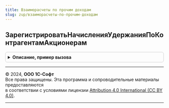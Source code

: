 ```yaml
---
title: Взаиморасчеты по прочим доходам
slug: zup/взаиморасчеты-по-прочим-доходам
---
```



## ЗарегистрироватьНачисленияУдержанияПоКонтрагентамАкционерам
<details style="margin: 1em 0; padding: 0.5em; border: 1px solid #ccc; border-radius: 6px;">

<summary style="font-weight: bold; cursor: pointer;">Описание, пример вызова</summary>

```bsl

// Регистрирует начисления и удержания по прочим доходам в учете.
//
// Параметры:
//		Движения          - КоллекцияДвижений - коллекция наборов записей движений расчетного документа.
//  	Отказ             - Булево - признак отказа выполнения операции.
//		Организация       - СправочникСсылка.Организации
//		ПериодРегистрации - Дата  - первое число месяца периода регистрации.
//		СпособРасчетов    - ПеречисленияСсылка.СпособыРасчетовСФизическимиЛицами
//		Начисления        - ТаблицаЗначений - соответствует структуре регистра накопления НачисленияУдержанияПоКонтрагентамАкционерам.
//		Удержания         - ТаблицаЗначений - соответствует структуре регистра накопления НачисленияУдержанияПоКонтрагентамАкционерам.
//
Процедура ЗарегистрироватьНачисленияУдержанияПоКонтрагентамАкционерам(Движения, Отказ, Организация, ПериодРегистрации, СпособРасчетов, Начисления = Неопределено, Удержания = Неопределено) Экспорт
```

Пример вызова
```bsl
ВзаиморасчетыПоПрочимДоходам.ЗарегистрироватьНачисленияУдержанияПоКонтрагентамАкционерам(Движения, Отказ, Организация, ПериодРегистрации, СпособРасчетов, Начисления, Удержания);
```
</details>

---

© 2024, **ООО 1С-Софт**  
Все права защищены. Эта программа и сопроводительные материалы предоставляются  
в соответствии с условиями лицензии [Attribution 4.0 International (CC BY 4.0)](https://creativecommons.org/licenses/by/4.0/legalcode).

---
